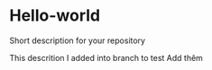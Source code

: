 # Hello-world
Short description for your repository

This descrition I added into branch to test
Add thêm
